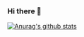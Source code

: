 ### Hi there 👋

[![Anurag's github stats](https://github-readme-stats.vercel.app/api?username=ichiwa)](https://github.com/anuraghazra/github-readme-stats)


<!--
**ichiwa/ichiwa** is a ✨ _special_ ✨ repository because its `README.md` (this file) appears on your GitHub profile.

Here are some ideas to get you started:

- 🔭 I’m currently working on ...
- 🌱 I’m currently learning ...
- 👯 I’m looking to collaborate on ...
- 🤔 I’m looking for help with ...
- 💬 Ask me about ...
- 📫 How to reach me: ...
- 😄 Pronouns: ...
- ⚡ Fun fact: ...
-->

